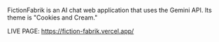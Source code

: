 FictionFabrik is an AI chat web application that uses the Gemini API. Its theme is "Cookies and Cream."

LIVE PAGE: https://fiction-fabrik.vercel.app/

